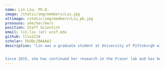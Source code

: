 ```yaml
---
name: Lin Liu, Ph.D.
image: /static/img/members/Liu.jpg
altimage: /static/img/members/Liu_pb.jpg
pronouns: she/her/hers
position: Staff Scientist
email: lin.liu (at) ucsf.edu
github: lliu1234
scholar: 5kUDcJ0AAAAJ
description: "Lin was a graduate student at University of Pittsburgh with Dr. Angela Gronenborn and Dr. Ivet Bahar. Next, Lin was a joint post-doc and Li Foundation fellow between the Kortemme and Fraser labs, using computational and experimental techniques to study the evolution of protein dynamics.


Since 2015, she has continued her research in the Fraser lab and has become the key go-to person for its day-to-day operations!"
---
```

